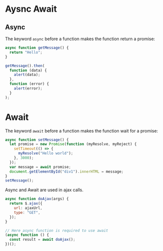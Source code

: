 # Aysnc Await

## Async

The keyword `async` before a function makes the function return a promise:

```javascript
async function getMessage() {
  return "Hello";
}

getMessage().then(
  function (data) {
    alert(data);
  },
  function (error) {
    alert(error);
  }
);
```

# Await

The keyword `await` before a function makes the function wait for a promise:

```javascript
async function setMessage() {
  let promise = new Promise(function (myResolve, myReject) {
    setTimeout(() => {
      myResolve("Hello world");
    }, 3000);
  });
  var message = await promise;
  document.getElementById("div1").innerHTML = message;
}
setMessage();
```

Async and Await are used in ajax calls.

```javascript
async function doAjax(args) {
  return $.ajax({
    url: ajaxUrl,
    type: "GET",
  });
}

// Here async function is required to use await
(async function () {
  const result = await doAjax();
})();
```
